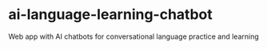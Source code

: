 # ai-language-learning-chatbot
Web app with AI chatbots for conversational language practice and learning
